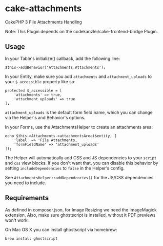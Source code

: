 # cake-attachments

CakePHP 3 File Attachments Handling

Note: This Plugin depends on the codekanzlei/cake-frontend-bridge Plugin.

## Usage

In your Table's initialize() callback, add the following line:

    $this->addBehavior('Attachments.Attachments');

In your Entity, make sure you add `attachments` and `attachment_uploads` to your `$_accessible` property like so:

    protected $_accessible = [
        'attachments' => true,
        'attachment_uploads' => true
    ];

`attachment_uploads` is the default form field name, which you can change via the Helper's and Behavior's options.

In your Forms, use the AttachmentsHelper to create an attachments area:

    echo $this->Attachments->attachmentsArea($entity, [
        'label' => 'File Attachments,
        'formFieldName' => 'attachment_uploads'
    ]);

The Helper will automatically add CSS and JS dependencies to your `script` and `css` view blocks. If you don't
want that, you can disable this behavior by setting `includeDependencies` to `false` in the Helper's config.

See `AttachmentsHelper::addDependencies()` for the JS/CSS dependencies you need to include.

## Requirements

As defined in composer.json, for Image Resizing we need the ImageMagick extension. Also, make sure ghostscript
is installed, without it PDF previews won't work.

On Mac OS X you can install ghostscript via homebrew:

    brew install ghostscript